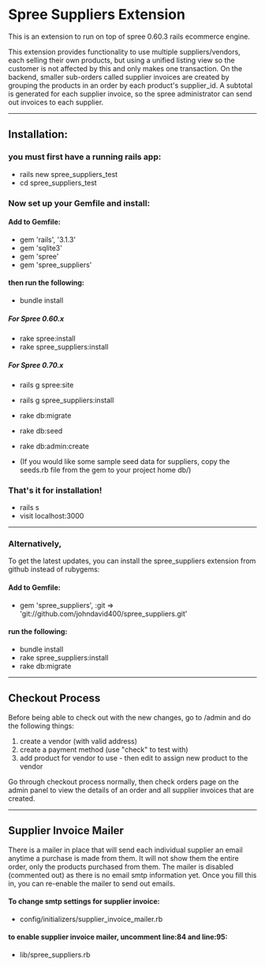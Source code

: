 # Spree Suppliers Extension

This is an extension to run on top of spree 0.60.3 rails ecommerce engine.

This extension provides functionality to use multiple suppliers/vendors, each selling their own products, but using a unified listing view so the customer is not affected by this and only makes one transaction. On the backend, smaller sub-orders called supplier invoices are created by grouping the products in an order by each product's supplier_id. A subtotal is generated for each supplier invoice, so the spree administrator can send out invoices to each supplier.

______________________________

## Installation:

### you must first have a running rails app:

- rails new spree_suppliers_test
- cd spree_suppliers_test

### Now set up your Gemfile and install:

####  Add to Gemfile:

- gem 'rails', '3.1.3'
- gem 'sqlite3'
- gem 'spree'
- gem 'spree_suppliers'

#### then run the following:

- bundle install

##### For Spree 0.60.x
- rake spree:install
- rake spree_suppliers:install

##### For Spree 0.70.x
- rails g spree:site
- rails g spree_suppliers:install

- rake db:migrate
- rake db:seed
- rake db:admin:create

- (If you would like some sample seed data for suppliers, copy the seeds.rb file from the gem to your project home db/)

### That's it for installation!

- rails s
- visit localhost:3000

______________________________

### Alternatively,
To get the latest updates, you can install the spree_suppliers extension from github instead of rubygems:


#### Add to Gemfile:

- gem 'spree_suppliers', :git => 'git://github.com/johndavid400/spree_suppliers.git'

#### run the following:

- bundle install
- rake spree_suppliers:install
- rake db:migrate

______________________________

## Checkout Process

Before being able to check out with the new changes, go to /admin and do the following things:

1. create a vendor (with valid address)
3. create a payment method (use "check" to test with)
6. add product for vendor to use - then edit to assign new product to the vendor

Go through checkout process normally, then check orders page on the admin panel to view the details of an order and all supplier invoices that are created.

______________________________

## Supplier Invoice Mailer

There is a mailer in place that will send each individual supplier an email anytime a purchase is made from them. It will not show them the entire order, only the products purchased from them. The mailer is disabled (commented out) as there is no email smtp information yet. Once you fill this in, you can re-enable the mailer to send out emails.

#### To change smtp settings for supplier invoice:

- config/initializers/supplier_invoice_mailer.rb

#### to enable supplier invoice mailer, uncomment line:84 and line:95:

- lib/spree_suppliers.rb

